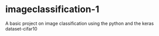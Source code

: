 # imageclassification-1
A basic project on image classification using the python and the keras dataset-cifar10 
